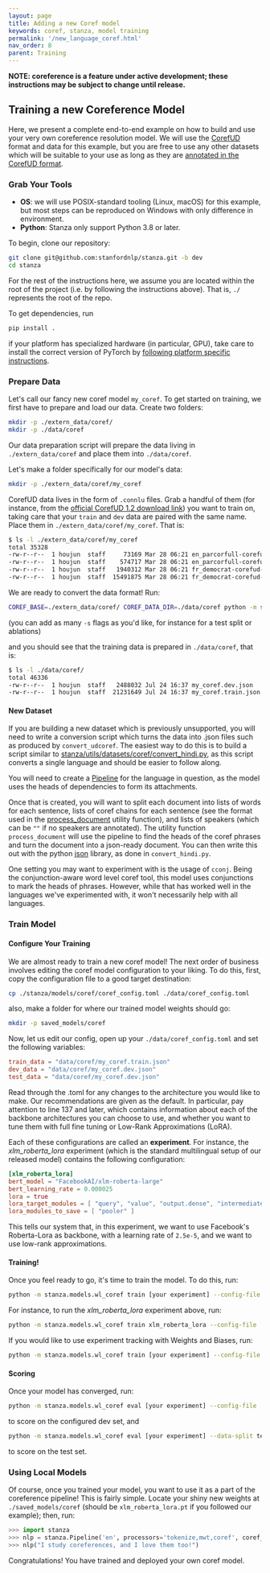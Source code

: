 ```yaml
---
layout: page
title: Adding a new Coref model
keywords: coref, stanza, model training
permalink: '/new_language_coref.html'
nav_order: 8
parent: Training
---
```


**NOTE: coreference is a feature under active development; these instructions may be subject to change until release.**

## Training a new Coreference Model

Here, we present a complete end-to-end example on how to build and use your very own coreference resolution model. We will use the [CorefUD](https://ufal.mff.cuni.cz/corefud) format and data for this example, but you are free to use any other datasets which will be suitable to your use as long as they are [annotated in the CorefUD format](https://ufal.mff.cuni.cz/~popel/corefud-1.0/corefud-1.0-format.pdf).

### Grab Your Tools

- **OS**: we will use POSIX-standard tooling (Linux, macOS) for this example, but most steps can be reproduced on Windows with only difference in environment.
- **Python**: Stanza only support Python 3.8 or later.

To begin, clone our repository:

<!-- TODO CHANGE THIS TO DEV UPON RELEASE -->

```bash
git clone git@github.com:stanfordnlp/stanza.git -b dev
cd stanza
```

For the rest of the instructions here, we assume you are located within the root of the project (i.e. by following the instructions above). That is, `./` represents the root of the repo.

To get dependencies, run 

```bash
pip install .
```

if your platform has specialized hardware (in particular, GPU), take care to install the correct version of PyTorch by [following platform specific instructions](https://pytorch.org/).

### Prepare Data

Let's call our fancy new coref model `my_coref`. To get started on training, we first have to prepare and load our data. Create two folders:

```bash
mkdir -p ./extern_data/coref/
mkdir -p ./data/coref
```

Our data preparation script will prepare the data living in `./extern_data/coref` and place them into `./data/coref`.

Let's make a folder specifically for our model's data:

```bash
mkdir -p ./extern_data/coref/my_coref
```

CorefUD data lives in the form of `.connlu` files. Grab a handful of them (for instance, from the [official CorefUD 1.2 download link](https://lindat.mff.cuni.cz/repository/xmlui/bitstream/handle/11234/1-5478/CorefUD-1.2-public.zip)) you want to train on, taking care that your `train` and `dev` data are paired with the same name. Place them in `./extern_data/coref/my_coref`. That is:

```bash
$ ls -l ./extern_data/coref/my_coref
total 35328
-rw-r--r--  1 houjun  staff     73169 Mar 28 06:21 en_parcorfull-corefud-dev.conllu
-rw-r--r--  1 houjun  staff    574717 Mar 28 06:21 en_parcorfull-corefud-train.conllu
-rw-r--r--  1 houjun  staff   1940312 Mar 28 06:21 fr_democrat-corefud-dev.conllu
-rw-r--r--  1 houjun  staff  15491875 Mar 28 06:21 fr_democrat-corefud-train.conllu
```

We are ready to convert the data format! Run:

```bash
COREF_BASE=./extern_data/coref/ COREF_DATA_DIR=./data/coref python -m stanza.utils.datasets.coref.convert_udcoref --directory my_coref
```

(you can add as many `-s` flags as you'd like, for instance for a test split or ablations)

and you should see that the training data is prepared in `./data/coref`, that is:

```bash
$ ls -l ./data/coref/
total 46336
-rw-r--r--  1 houjun  staff   2488032 Jul 24 16:37 my_coref.dev.json
-rw-r--r--  1 houjun  staff  21231649 Jul 24 16:37 my_coref.train.json
```

#### New Dataset

If you are building a new dataset which is previously unsupported, you
will need to write a conversion script which turns the data into .json
files such as produced by `convert_udcoref`.  The easiest way to do this
is to build a script similar to
[stanza/utils/datasets/coref/convert_hindi.py](https://github.com/stanfordnlp/stanza/blob/af3d42b70ef2d82d96f410214f98dd17dd983f51/stanza/utils/datasets/coref/convert_hindi.py),
as this script converts a single language and should be easier to follow along.

You will need to create a [Pipeline](getting_started.md#building-a-pipeline)
for the language in question, as the model uses the heads of
dependencies to form its attachments.

Once that is created, you will want to split each document into lists
of words for each sentence, lists of coref chains for each sentence
(see the format used in the
[process_document](https://github.com/stanfordnlp/stanza/blob/af3d42b70ef2d82d96f410214f98dd17dd983f51/stanza/utils/datasets/coref/utils.py#L61)
utility function), and lists of speakers (which can be `""` if no
speakers are annotated).  The utility function `process_document` will
use the pipeline to find the heads of the coref phrases and turn the
document into a json-ready document.  You can then write this out with
the python [json](https://docs.python.org/3/library/json.html)
library, as done in `convert_hindi.py`.

One setting you may want to experiment with is the usage of `cconj`.
Being the conjunction-aware word level coref tool, this model uses
conjunctions to mark the heads of phrases.  However, while that has
worked well in the languages we've experimented with, it won't
necessarily help with all languages.

### Train Model

#### Configure Your Training

We are almost ready to train a new coref model! The next order of business involves editing the coref model configuration to your liking. To do this, first, copy the configuration file to a good target destination:

```bash
cp ./stanza/models/coref/coref_config.toml ./data/coref_config.toml
```

also, make a folder for where our trained model weights should go:

```bash
mkdir -p saved_models/coref
```

Now, let us edit our config, open up your `./data/coref_config.toml` and set the following variables:

```toml
train_data = "data/coref/my_coref.train.json"
dev_data = "data/coref/my_coref.dev.json"
test_data = "data/coref/my_coref.dev.json"
```

Read through the .toml for any changes to the architecture you would like to make. Our recommendations are given as the default. In particular, pay attention to line 137 and later, which contains information about each of the backbone architectures you can choose to use, and whether you want to tune them with full fine tuning or Low-Rank Approximations (LoRA).

Each of these configurations are called an **experiment**. For instance, the *xlm_roberta_lora* experiment (which is the standard multilingual setup of our released model) contains the following configuration:

```toml
[xlm_roberta_lora]
bert_model = "FacebookAI/xlm-roberta-large"
bert_learning_rate = 0.000025
lora = true
lora_target_modules = [ "query", "value", "output.dense", "intermediate.dense" ]
lora_modules_to_save = [ "pooler" ]
```

This tells our system that, in this experiment, we want to use Facebook's Roberta-Lora as backbone, with a learning rate of `2.5e-5`, and we want to use low-rank approximations.

#### Training!
Once you feel ready to go, it's time to train the model. To do this, run:

```bash
python -m stanza.models.wl_coref train [your experiment] --config-file ./data/coref_config.toml
```

For instance, to run the *xlm_roberta_lora* experiment above, run:

```bash
python -m stanza.models.wl_coref train xlm_roberta_lora --config-file ./data/coref_config.toml
```

If you would like to use experiment tracking with Weights and Biases, run:

```bash
python -m stanza.models.wl_coref train [your experiment] --config-file ./data/coref_config.toml --wandb
```

#### Scoring

Once your model has converged, run:

```bash
python -m stanza.models.wl_coref eval [your experiment] --config-file ./data/coref_config.toml
```

to score on the configured dev set, and 

```bash
python -m stanza.models.wl_coref eval [your experiment] --data-split test --config-file ./data/coref_config.toml
```

to score on the test set.

### Using Local Models

Of course, once you trained your model, you want to use it as a part of the coreference pipeline! This is fairly simple. Locate your shiny new weights at `./saved_models/coref` (should be `xlm_roberta_lora.pt` if you followed our example); then, run:

```python
>>> import stanza
>>> nlp = stanza.Pipeline('en', processors='tokenize,mwt,coref', coref_model_path="./saved_models/coref/xlm_roberta_lora.pt")
>>> nlp("I study coreferences, and I love them too!")
```

Congratulations! You have trained and deployed your own coref model.
